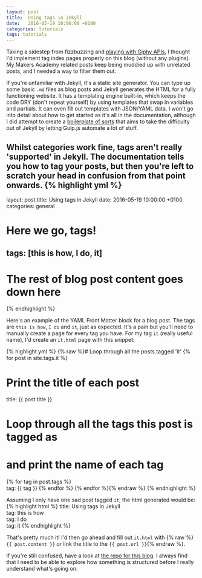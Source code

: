 ```yaml
---
layout: post
title:  Using tags in Jekyll
date:   2016-05-19 10:00:00 +0100
categories: tutorials
tags: tutorials
---
```


Taking a sidestep from fizzbuzzing and <a href="https://github.com/vannio/fizzbuzz-1/blob/master/lib/fizzbuzz.rb#L24" target="_blank">playing with Giphy APIs</a>, I thought I'd implement tag index pages properly on this blog (without any plugins). My Makers Academy related posts keep being muddied up with unrelated posts, and I needed a way to filter them out.

If you're unfamiliar with Jekyll, it's a static site generator. You can type up some basic `.md` files as blog posts and Jekyll generates the HTML for a fully functioning website. It has a templating engine built-in, which keeps the code DRY (don't repeat yourself) by using templates that swap in variables and partials. It can even fill out templates with JSON/YAML data. I won't go into detail about how to get started as it's all in the documentation, although I did attempt to create a <a href="https://github.com/vannio/Jekyll-babel-starter" target="_blank">boilerplate of sorts</a> that aims to take the difficulty out of Jekyll by letting Gulp.js automate a lot of stuff.

Whilst categories work fine, tags aren't really 'supported' in Jekyll. The documentation tells you how to tag your posts, but then you're left to scratch your head in confusion from that point onwards.
{% highlight yml %}
---
layout: post
title:  Using tags in Jekyll
date:   2016-05-19 10:00:00 +0100
categories: general
# Here we go, tags!
tags: [this is how, I do, it]
---
# The rest of blog post content goes down here
{% endhighlight %}

Here's an example of the YAML Front Matter block for a blog post. The tags are `this is how`, `I do` and `it`, just as expected. It's a pain but you'll need to manually create a page for every tag you have. For my tag `it` (really useful name), I'd create an `it.html` page with this snippet:

{% highlight yml %}
{% raw %}# Loop through all the posts tagged 'it'
{% for post in site.tags.it %}
  # Print the title of each post
  title: {{ post.title }}
  # Loop through all the tags this post is tagged as
  # and print the name of each tag
  {% for tag in post.tags %}
    <br>tag: {{ tag }}
  {% endfor %}
{% endfor %}{% endraw %}
{% endhighlight %}

Assuming I only have one sad post tagged `it`, the html generated would be:
{% highlight html %}
title: Using tags in Jekyll
<br>tag: this is how
<br>tag: I do
<br>tag: it
{% endhighlight %}

That's pretty much it! I'd then go ahead and fill out `it.html` with {% raw %}`{{ post.content }}` or link the title to the `{{ post.url }}`{% endraw %}.

If you're still confused, have a look at <a href="https://github.com/vannio/vann.io" target="_blank">the repo for this blog</a>. I always find that I need to be able to explore how something is structured before I really understand what's going on.
